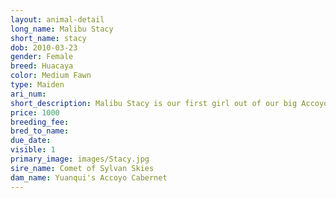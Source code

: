 ```yaml
---
layout: animal-detail
long_name: Malibu Stacy
short_name: stacy
dob: 2010-03-23
gender: Female
breed: Huacaya
color: Medium Fawn
type: Maiden
ari_num: 
short_description: Malibu Stacy is our first girl out of our big Accoyo dam, Cabernet. She has her mother's outgoing personality and lots of crimpy, golden fiber.     Human child not included. 
price: 1000
breeding_fee: 
bred_to_name: 
due_date: 
visible: 1
primary_image: images/Stacy.jpg
sire_name: Comet of Sylvan Skies
dam_name: Yuanqui's Accoyo Cabernet
---
```

